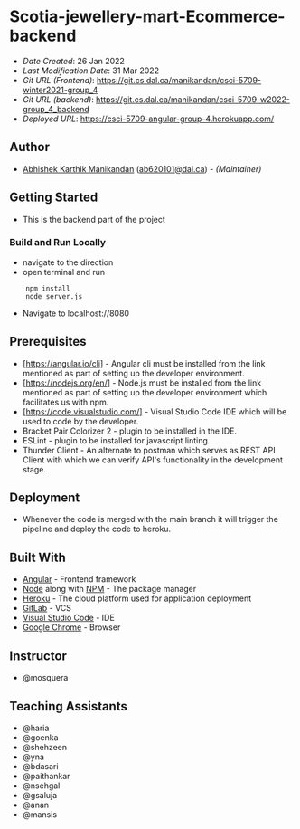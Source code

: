 # Scotia-jewellery-mart-Ecommerce-backend

* *Date Created*: 26 Jan 2022
* *Last Modification Date*: 31 Mar 2022
* *Git URL (Frontend)*: https://git.cs.dal.ca/manikandan/csci-5709-winter2021-group_4
* *Git URL (backend)*: https://git.cs.dal.ca/manikandan/csci-5709-w2022-group_4_backend
* *Deployed URL*: https://csci-5709-angular-group-4.herokuapp.com/


## Author
* [Abhishek Karthik Manikandan](B00870510) (ab620101@dal.ca) - *(Maintainer)*


## Getting Started

* This is the backend part of the project

### Build and Run Locally

* navigate to the direction
* open terminal and run
```
    npm install
    node server.js
```
* Navigate to localhost://8080

## Prerequisites

* [https://angular.io/cli] - Angular cli must be installed from the link mentioned as part of setting up the developer environment.
* [https://nodejs.org/en/] - Node.js must be installed from the link mentioned as part of setting up the developer environment which facilitates us with npm.
* [https://code.visualstudio.com/] - Visual Studio Code IDE which will be used to code by the developer.
* Bracket Pair Colorizer 2 - plugin to be installed in the IDE.
* ESLint - plugin to be installed for javascript linting.
* Thunder Client - An alternate to postman which serves as REST API Client with which we can verify API's functionality in the development stage.

## Deployment

* Whenever the code is merged with the main branch it will trigger the pipeline and deploy the code to heroku.

## Built With
* [Angular](https://angular.io/cli) - Frontend framework
* [Node](https://nodejs.org/) along with [NPM](https://www.npmjs.com/) - The package manager
* [Heroku](https://dashboard.heroku.com/) - The cloud platform used for application deployment
* [GitLab](https://about.gitlab.com/) - VCS
* [Visual Studio Code](https://code.visualstudio.com/) - IDE
* [Google Chrome](https://www.google.com/intl/en_in/chrome/) - Browser

## Instructor

* @mosquera

## Teaching Assistants

* @haria
* @goenka
* @shehzeen
* @yna
* @bdasari
* @paithankar
* @nsehgal
* @gsaluja
* @anan
* @mansis